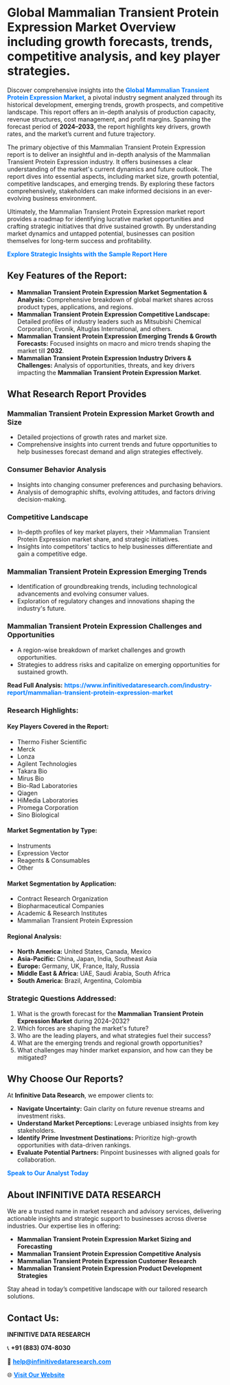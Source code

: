 <h1>Global Mammalian Transient Protein Expression Market Overview including growth forecasts, trends, competitive analysis, and key player strategies.</h1>
<p>
Discover comprehensive insights into the 
<a href="https://www.infinitivedataresearch.com/industry-report/mammalian-transient-protein-expression-market" rel="dofollow" style="color: #007BFF; text-decoration: none;"><strong>Global Mammalian Transient Protein Expression Market</strong></a>, a pivotal industry segment analyzed through its historical development, emerging trends, growth prospects, and competitive landscape. This report offers an in-depth analysis of production capacity, revenue structures, cost management, and profit margins. Spanning the forecast period of <strong>2024–2033</strong>, the report highlights key drivers, growth rates, and the market’s current and future trajectory.
</p>
<p>
The primary objective of this Mammalian Transient Protein Expression report is to deliver an insightful and in-depth analysis of the Mammalian Transient Protein Expression industry. It offers businesses a clear understanding of the market's current dynamics and future outlook. The report dives into essential aspects, including market size, growth potential, competitive landscapes, and emerging trends. By exploring these factors comprehensively, stakeholders can make informed decisions in an ever-evolving business environment.
</p>
<p>
Ultimately, the Mammalian Transient Protein Expression market report provides a roadmap for identifying lucrative market opportunities and crafting strategic initiatives that drive sustained growth. By understanding market dynamics and untapped potential, businesses can position themselves for long-term success and profitability.
</p>
<p>
<a href="https://www.infinitivedataresearch.com/request-sample/reportId=102403" style="color: #007BFF; text-decoration: none;"><strong>Explore Strategic Insights with the Sample Report Here</strong></a>
</p>

<h2>Key Features of the Report:</h2>
<ul>
<li><strong>Mammalian Transient Protein Expression Market Segmentation & Analysis:</strong> Comprehensive breakdown of global market shares across product types, applications, and regions.</li>
<li><strong>Mammalian Transient Protein Expression Competitive Landscape:</strong> Detailed profiles of industry leaders such as Mitsubishi Chemical Corporation, Evonik, Altuglas International, and others.</li>
<li><strong>Mammalian Transient Protein Expression Emerging Trends & Growth Forecasts:</strong> Focused insights on macro and micro trends shaping the market till <strong>2032</strong>.</li>
<li><strong>Mammalian Transient Protein Expression Industry Drivers & Challenges:</strong> Analysis of opportunities, threats, and key drivers impacting the <strong>Mammalian Transient Protein Expression Market</strong>.</li>
</ul>

<h2>What Research Report Provides</h2>
<h3>Mammalian Transient Protein Expression Market Growth and Size</h3>
<ul>
<li>Detailed projections of growth rates and market size.</li>
<li>Comprehensive insights into current trends and future opportunities to help businesses forecast demand and align strategies effectively.</li>
</ul>

<h3>Consumer Behavior Analysis</h3>
<ul>
<li>Insights into changing consumer preferences and purchasing behaviors.</li>
<li>Analysis of demographic shifts, evolving attitudes, and factors driving decision-making.</li>
</ul>

<h3>Competitive Landscape</h3>
<ul>
<li>In-depth profiles of key market players, their >Mammalian Transient Protein Expression market share, and strategic initiatives.</li>
<li>Insights into competitors' tactics to help businesses differentiate and gain a competitive edge.</li>
</ul>

<h3>Mammalian Transient Protein Expression Emerging Trends</h3>
<ul>
<li>Identification of groundbreaking trends, including technological advancements and evolving consumer values.</li>
<li>Exploration of regulatory changes and innovations shaping the industry's future.</li>
</ul>

<h3>Mammalian Transient Protein Expression Challenges and Opportunities</h3>
<ul>
<li>A region-wise breakdown of market challenges and growth opportunities.</li>
<li>Strategies to address risks and capitalize on emerging opportunities for sustained growth.</li>
</ul>
<p><strong>Read Full Analysis:</strong> <a href="https://www.infinitivedataresearch.com/industry-report/mammalian-transient-protein-expression-market" rel="dofollow" style="color: #007BFF; text-decoration: none;"><strong>https://www.infinitivedataresearch.com/industry-report/mammalian-transient-protein-expression-market</strong></a></p>
<h3>Research Highlights:</h3>
<h4>Key Players Covered in the Report:</h4>
<ul><li>Thermo Fisher Scientific</li><li>Merck</li><li>Lonza</li><li>Agilent Technologies</li><li>Takara Bio</li><li>Mirus Bio</li><li>Bio-Rad Laboratories</li><li>Qiagen</li><li>HiMedia Laboratories</li><li>Promega Corporation</li><li>Sino Biological</li></ul>
<h4>Market Segmentation by Type:</h4>
<ul><li>Instruments</li><li>Expression Vector</li><li>Reagents &amp; Consumables</li><li>Other</li></ul>
<h4>Market Segmentation by Application:</h4>
<ul><li>Contract Research Organization</li><li>Biopharmaceutical Companies</li><li>Academic &amp; Research Institutes</li><li>Mammalian Transient Protein Expression</li></ul>

<h4>Regional Analysis:</h4>
<ul>
<li><strong>North America:</strong> United States, Canada, Mexico</li>
<li><strong>Asia-Pacific:</strong> China, Japan, India, Southeast Asia</li>
<li><strong>Europe:</strong> Germany, UK, France, Italy, Russia</li>
<li><strong>Middle East & Africa:</strong> UAE, Saudi Arabia, South Africa</li>
<li><strong>South America:</strong> Brazil, Argentina, Colombia</li>
</ul>

<h3>Strategic Questions Addressed:</h3>
<ol>
<li>What is the growth forecast for the <strong>Mammalian Transient Protein Expression Market</strong> during 2024–2032?</li>
<li>Which forces are shaping the market's future?</li>
<li>Who are the leading players, and what strategies fuel their success?</li>
<li>What are the emerging trends and regional growth opportunities?</li>
<li>What challenges may hinder market expansion, and how can they be mitigated?</li>
</ol>

<h2>Why Choose Our Reports?</h2>
<p>At <strong>Infinitive Data Research</strong>, we empower clients to:</p>
<ul>
<li><strong>Navigate Uncertainty:</strong> Gain clarity on future revenue streams and investment risks.</li>
<li><strong>Understand Market Perceptions:</strong> Leverage unbiased insights from key stakeholders.</li>
<li><strong>Identify Prime Investment Destinations:</strong> Prioritize high-growth opportunities with data-driven rankings.</li>
<li><strong>Evaluate Potential Partners:</strong> Pinpoint businesses with aligned goals for collaboration.</li>
</ul>
<p><a href="https://www.infinitivedataresearch.com/industry-report/mammalian-transient-protein-expression-market" rel="dofollow" style="color: #007BFF; text-decoration: none;"><strong>Speak to Our Analyst Today</strong></a></p>

<h2>About INFINITIVE DATA RESEARCH</h2>
<p>We are a trusted name in market research and advisory services, delivering actionable insights and strategic support to businesses across diverse industries. Our expertise lies in offering:</p>
<ul>
<li><strong>Mammalian Transient Protein Expression Market Sizing and Forecasting</strong></li>
<li><strong>Mammalian Transient Protein Expression Competitive Analysis</strong></li>
<li><strong>Mammalian Transient Protein Expression Customer Research</strong></li>
<li><strong>Mammalian Transient Protein Expression Product Development Strategies</strong></li>
</ul>
<p>Stay ahead in today’s competitive landscape with our tailored research solutions.</p>

<h2>Contact Us:</h2>
<p><strong>INFINITIVE DATA RESEARCH</strong></p>
<p>📞 <strong>+91 (883) 074-8030</strong></p>
<p>📧 <strong><a href="mailto:help@infinitivedataresearch.com" style="color: #007BFF;">help@infinitivedataresearch.com</a></strong></p>
<p>🌐 <strong><a href="https://www.infinitivedataresearch.com" rel="dofollow" style="color: #007BFF;">Visit Our Website</a></strong></p>